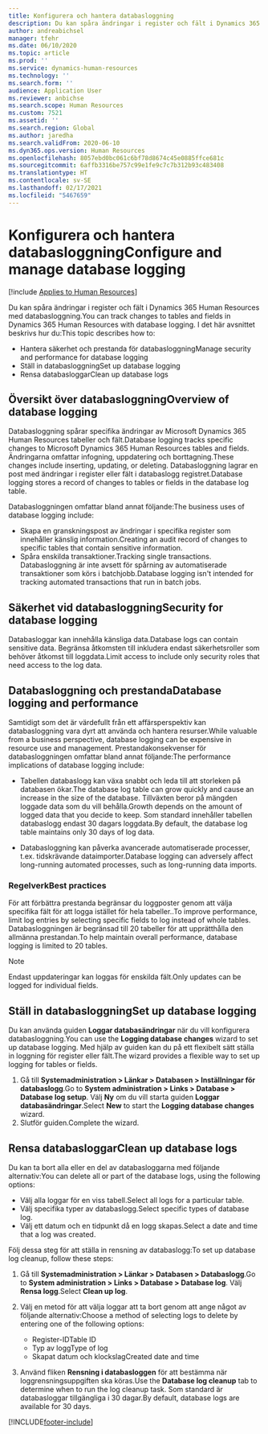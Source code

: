 ```yaml
---
title: Konfigurera och hantera databasloggning
description: Du kan spåra ändringar i register och fält i Dynamics 365 Human Resources med databasloggning.
author: andreabichsel
manager: tfehr
ms.date: 06/10/2020
ms.topic: article
ms.prod: ''
ms.service: dynamics-human-resources
ms.technology: ''
ms.search.form: ''
audience: Application User
ms.reviewer: anbichse
ms.search.scope: Human Resources
ms.custom: 7521
ms.assetid: ''
ms.search.region: Global
ms.author: jaredha
ms.search.validFrom: 2020-06-10
ms.dyn365.ops.version: Human Resources
ms.openlocfilehash: 8057ebd0bc061c6bf78d8674c45e0885ffce681c
ms.sourcegitcommit: 6affb3316be757c99e1fe9c7c7b312b93c483408
ms.translationtype: HT
ms.contentlocale: sv-SE
ms.lasthandoff: 02/17/2021
ms.locfileid: "5467659"
---
```

# <a name="configure-and-manage-database-logging"></a><span data-ttu-id="e0686-103">Konfigurera och hantera databasloggning</span><span class="sxs-lookup"><span data-stu-id="e0686-103">Configure and manage database logging</span></span>

[!include [Applies to Human Resources](../includes/applies-to-hr.md)]

<span data-ttu-id="e0686-104">Du kan spåra ändringar i register och fält i Dynamics 365 Human Resources med databasloggning.</span><span class="sxs-lookup"><span data-stu-id="e0686-104">You can track changes to tables and fields in Dynamics 365 Human Resources with database logging.</span></span> <span data-ttu-id="e0686-105">I det här avsnittet beskrivs hur du:</span><span class="sxs-lookup"><span data-stu-id="e0686-105">This topic describes how to:</span></span>

- <span data-ttu-id="e0686-106">Hantera säkerhet och prestanda för databasloggning</span><span class="sxs-lookup"><span data-stu-id="e0686-106">Manage security and performance for database logging</span></span>
- <span data-ttu-id="e0686-107">Ställ in databasloggning</span><span class="sxs-lookup"><span data-stu-id="e0686-107">Set up database logging</span></span>
- <span data-ttu-id="e0686-108">Rensa databasloggar</span><span class="sxs-lookup"><span data-stu-id="e0686-108">Clean up database logs</span></span>

## <a name="overview-of-database-logging"></a><span data-ttu-id="e0686-109">Översikt över databasloggning</span><span class="sxs-lookup"><span data-stu-id="e0686-109">Overview of database logging</span></span>

<span data-ttu-id="e0686-110">Databasloggning spårar specifika ändringar av Microsoft Dynamics 365 Human Resources tabeller och fält.</span><span class="sxs-lookup"><span data-stu-id="e0686-110">Database logging tracks specific changes to Microsoft Dynamics 365 Human Resources tables and fields.</span></span> <span data-ttu-id="e0686-111">Ändringarna omfattar infogning, uppdatering och borttagning.</span><span class="sxs-lookup"><span data-stu-id="e0686-111">These changes include inserting, updating, or deleting.</span></span> <span data-ttu-id="e0686-112">Databasloggning lagrar en post med ändringar i register eller fält i databaslogg registret.</span><span class="sxs-lookup"><span data-stu-id="e0686-112">Database logging stores a record of changes to tables or fields in the database log table.</span></span>

<span data-ttu-id="e0686-113">Databasloggningen omfattar bland annat följande:</span><span class="sxs-lookup"><span data-stu-id="e0686-113">The business uses of database logging include:</span></span>

- <span data-ttu-id="e0686-114">Skapa en granskningspost av ändringar i specifika register som innehåller känslig information.</span><span class="sxs-lookup"><span data-stu-id="e0686-114">Creating an audit record of changes to specific tables that contain sensitive information.</span></span>
- <span data-ttu-id="e0686-115">Spåra enskilda transaktioner.</span><span class="sxs-lookup"><span data-stu-id="e0686-115">Tracking single transactions.</span></span> <span data-ttu-id="e0686-116">Databasloggning är inte avsett för spårning av automatiserade transaktioner som körs i batchjobb.</span><span class="sxs-lookup"><span data-stu-id="e0686-116">Database logging isn't intended for tracking automated transactions that run in batch jobs.</span></span>

## <a name="security-for-database-logging"></a><span data-ttu-id="e0686-117">Säkerhet vid databasloggning</span><span class="sxs-lookup"><span data-stu-id="e0686-117">Security for database logging</span></span>

<span data-ttu-id="e0686-118">Databasloggar kan innehålla känsliga data.</span><span class="sxs-lookup"><span data-stu-id="e0686-118">Database logs can contain sensitive data.</span></span> <span data-ttu-id="e0686-119">Begränsa åtkomsten till inkludera endast säkerhetsroller som behöver åtkomst till loggdata.</span><span class="sxs-lookup"><span data-stu-id="e0686-119">Limit access to include only security roles that need access to the log data.</span></span>

## <a name="database-logging-and-performance"></a><span data-ttu-id="e0686-120">Databasloggning och prestanda</span><span class="sxs-lookup"><span data-stu-id="e0686-120">Database logging and performance</span></span>

<span data-ttu-id="e0686-121">Samtidigt som det är värdefullt från ett affärsperspektiv kan databasloggning vara dyrt att använda och hantera resurser.</span><span class="sxs-lookup"><span data-stu-id="e0686-121">While valuable from a business perspective, database logging can be expensive in resource use and management.</span></span> <span data-ttu-id="e0686-122">Prestandakonsekvenser för databasloggningen omfattar bland annat följande:</span><span class="sxs-lookup"><span data-stu-id="e0686-122">The performance implications of database logging include:</span></span>

- <span data-ttu-id="e0686-123">Tabellen databaslogg kan växa snabbt och leda till att storleken på databasen ökar.</span><span class="sxs-lookup"><span data-stu-id="e0686-123">The database log table can grow quickly and cause an increase in the size of the database.</span></span> <span data-ttu-id="e0686-124">Tillväxten beror på mängden loggade data som du vill behålla.</span><span class="sxs-lookup"><span data-stu-id="e0686-124">Growth depends on the amount of logged data that you decide to keep.</span></span> <span data-ttu-id="e0686-125">Som standard innehåller tabellen databaslogg endast 30 dagars loggdata.</span><span class="sxs-lookup"><span data-stu-id="e0686-125">By default, the database log table maintains only 30 days of log data.</span></span> 

- <span data-ttu-id="e0686-126">Databasloggning kan påverka avancerade automatiserade processer, t.ex. tidskrävande dataimporter.</span><span class="sxs-lookup"><span data-stu-id="e0686-126">Database logging can adversely affect long-running automated processes, such as long-running data imports.</span></span>

### <a name="best-practices"></a><span data-ttu-id="e0686-127">Regelverk</span><span class="sxs-lookup"><span data-stu-id="e0686-127">Best practices</span></span>

<span data-ttu-id="e0686-128">För att förbättra prestanda begränsar du loggposter genom att välja specifika fält för att logga istället för hela tabeller..</span><span class="sxs-lookup"><span data-stu-id="e0686-128">To improve performance, limit log entries by selecting specific fields to log instead of whole tables.</span></span> <span data-ttu-id="e0686-129">Databasloggningen är begränsad till 20 tabeller för att upprätthålla den allmänna prestandan.</span><span class="sxs-lookup"><span data-stu-id="e0686-129">To help maintain overall performance, database logging is limited to 20 tables.</span></span>

> [!NOTE]
> <span data-ttu-id="e0686-130">Endast uppdateringar kan loggas för enskilda fält.</span><span class="sxs-lookup"><span data-stu-id="e0686-130">Only updates can be logged for individual fields.</span></span>

## <a name="set-up-database-logging"></a><span data-ttu-id="e0686-131">Ställ in databasloggning</span><span class="sxs-lookup"><span data-stu-id="e0686-131">Set up database logging</span></span>

<span data-ttu-id="e0686-132">Du kan använda guiden **Loggar databasändringar** när du vill konfigurera databasloggning.</span><span class="sxs-lookup"><span data-stu-id="e0686-132">You can use the **Logging database changes** wizard to set up database logging.</span></span> <span data-ttu-id="e0686-133">Med hjälp av guiden kan du på ett flexibelt sätt ställa in loggning för register eller fält.</span><span class="sxs-lookup"><span data-stu-id="e0686-133">The wizard provides a flexible way to set up logging for tables or fields.</span></span>

1. <span data-ttu-id="e0686-134">Gå till **Systemadministration > Länkar > Databasen > Inställningar för databaslogg**.</span><span class="sxs-lookup"><span data-stu-id="e0686-134">Go to **System administration > Links > Database > Database log setup**.</span></span> <span data-ttu-id="e0686-135">Välj **Ny** om du vill starta guiden **Loggar databasändringar**.</span><span class="sxs-lookup"><span data-stu-id="e0686-135">Select **New** to start the **Logging database changes** wizard.</span></span>
2. <span data-ttu-id="e0686-136">Slutför guiden.</span><span class="sxs-lookup"><span data-stu-id="e0686-136">Complete the wizard.</span></span>

## <a name="clean-up-database-logs"></a><span data-ttu-id="e0686-137">Rensa databasloggar</span><span class="sxs-lookup"><span data-stu-id="e0686-137">Clean up database logs</span></span>

<span data-ttu-id="e0686-138">Du kan ta bort alla eller en del av databasloggarna med följande alternativ:</span><span class="sxs-lookup"><span data-stu-id="e0686-138">You can delete all or part of the database logs, using the following options:</span></span>

- <span data-ttu-id="e0686-139">Välj alla loggar för en viss tabell.</span><span class="sxs-lookup"><span data-stu-id="e0686-139">Select all logs for a particular table.</span></span>
- <span data-ttu-id="e0686-140">Välj specifika typer av databaslogg.</span><span class="sxs-lookup"><span data-stu-id="e0686-140">Select specific types of database log.</span></span>
- <span data-ttu-id="e0686-141">Välj ett datum och en tidpunkt då en logg skapas.</span><span class="sxs-lookup"><span data-stu-id="e0686-141">Select a date and time that a log was created.</span></span>

<span data-ttu-id="e0686-142">Följ dessa steg för att ställa in rensning av databaslogg:</span><span class="sxs-lookup"><span data-stu-id="e0686-142">To set up database log cleanup, follow these steps:</span></span> 

1. <span data-ttu-id="e0686-143">Gå till **Systemadministration > Länkar > Databasen > Databaslogg**.</span><span class="sxs-lookup"><span data-stu-id="e0686-143">Go to **System administration > Links > Database > Database log**.</span></span> <span data-ttu-id="e0686-144">Välj **Rensa logg**.</span><span class="sxs-lookup"><span data-stu-id="e0686-144">Select **Clean up log**.</span></span>

2. <span data-ttu-id="e0686-145">Välj en metod för att välja loggar att ta bort genom att ange något av följande alternativ:</span><span class="sxs-lookup"><span data-stu-id="e0686-145">Choose a method of selecting logs to delete by entering one of the following options:</span></span>

   - <span data-ttu-id="e0686-146">Register-ID</span><span class="sxs-lookup"><span data-stu-id="e0686-146">Table ID</span></span>
   - <span data-ttu-id="e0686-147">Typ av logg</span><span class="sxs-lookup"><span data-stu-id="e0686-147">Type of log</span></span>
   - <span data-ttu-id="e0686-148">Skapat datum och klockslag</span><span class="sxs-lookup"><span data-stu-id="e0686-148">Created date and time</span></span>

3. <span data-ttu-id="e0686-149">Använd fliken **Rensning i databasloggen** för att bestämma när loggrensningsuppgiften ska köras.</span><span class="sxs-lookup"><span data-stu-id="e0686-149">Use the **Database log cleanup** tab to determine when to run the log cleanup task.</span></span> <span data-ttu-id="e0686-150">Som standard är databasloggar tillgängliga i 30 dagar.</span><span class="sxs-lookup"><span data-stu-id="e0686-150">By default, database logs are available for 30 days.</span></span>


[!INCLUDE[footer-include](../includes/footer-banner.md)]